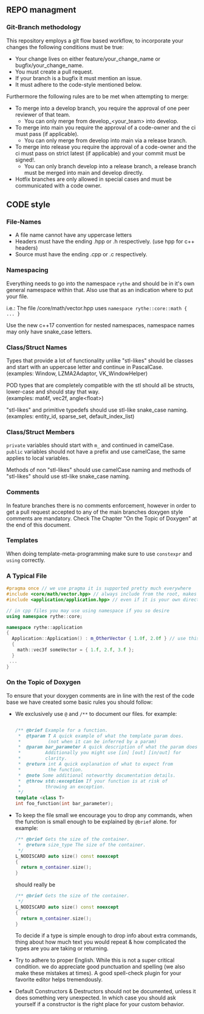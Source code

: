 ## REPO managment
### Git-Branch methodology
This repository employs a git flow based workflow, to incorporate your changes the following conditions must be true:
- Your change lives on either feature/your_change_name or bugfix/your_change_name.
- You must create a pull request.
- If your branch is a bugfix it must mention an issue.
- It must adhere to the code-style mentioned below.

Furthermore the following rules are to be met when attempting to merge:
- To merge into a develop branch, you require the approval of one peer reviewer of that team.
  - You can only merge from develop_<your_team> into develop.
- To merge into main you require the approval of a code-owner and the ci must pass (if applicable).
  - You can only merge from develop into main via a release branch.
- To merge into release you require the approval of a code-owner and the ci must pass on strict latest (if applicable) and your commit must be signed!.
  - You can only branch develop into a release branch, a release branch must be merged into main and develop directly.
- Hotfix branches are only allowed in special cases and must be communicated with a code owner.

## CODE style

### File-Names
- A file name cannot have any uppercase letters
- Headers must have the ending .hpp or .h respectively. (use hpp for c++ headers)
- Source must have the ending .cpp or .c respectively.


### Namespacing

Everything needs to go into the namespace `rythe` and should be in it's own general namespace within that. Also use that as an indication where to put your file.

i.e.: The file /core/math/vector.hpp uses
`namespace rythe::core::math { ... }`

Use the new c++17 convention for nested namespaces, namespace names may only have snake_case letters.

### Class/Struct Names

Types that provide a lot of functionality unlike "stl-likes" should be classes and start with an uppercase letter and continue in PascalCase.<br>
(examples: Window, LZMA2Adaptor, VK_WindowHelper)

POD types that are completely compatible with the stl should all be structs, lower-case and should stay that way.<br>
(examples: mat4f, vec2f, angle\<float\>)

"stl-likes" and primitive typedefs should use stl-like snake_case naming.<br>
(examples: entity_id, sparse_set, default_index_list)

### Class/Struct Members
`private` variables should start with `m_` and continued in camelCase.<br>
`public` variables should not have a prefix and use camelCase, the same applies to local variables.

Methods of non "stl-likes" should use camelCase naming and methods of "stl-likes" should use stl-like snake_case naming.

### Comments
In feature branches there is no comments enforcement, however in order to get a pull request accepted to any of the main branches doxygen style comments are mandatory. Check The Chapter "On the Topic of Doxygen" at the end of this document.


### Templates
When doing template-meta-programming make sure to use `constexpr` and `using` correctly.

### A Typical File
```cpp
#pragma once // we use pragma it is supported pretty much everywhere
#include <core/math/vector.hpp> // always include from the root, makes the file more readable
#include <application/application.hpp> // even if it is your own directory

// in cpp files you may use using namespace if you so desire
using namespace rythe::core;

namespace rythe::application 
{
  Application::Application() : m_OtherVector { 1.0f, 2.0f } // use this constructor syntax (it's faster)
  {
    math::vec3f someVector = { 1.f, 2.f, 3.f };
  }
 ...
}
```

### On the Topic of Doxygen
To ensure that your doxygen comments are in line with the rest of the code base we have created some basic rules you should follow:

- We exclusively use `@` and `/**` to document our files. for example:
  ```cpp

  /** @brief Example for a function.
   *  @tparam T A quick example of what the template param does.
   *          (not when it can be inferred by a param)
   *  @param bar_parameter A quick description of what the param does.
   *         Additionally you might use [in] [out] [in/out] for
   *         clarity.
   *  @return int A quick explanation of what to expect from
   *          the function.
   *  @note Some additional noteworthy documentation details.
   *  @throw std::exception If your function is at risk of
   *         throwing an exception.
   */
  template <class T>
  int foo_function(int bar_parameter);
  ```

- To keep the file small we encourage you to drop any commands, when the function is small enough to be explained by `@brief`
alone. for example:
  ```cpp
  /** @brief Gets the size of the container.
   *  @return size_type The size of the container.
   */
  L_NODISCARD auto size() const noexcept
  {
    return m_container.size();
  }
  ```
  should really be
  ```cpp
  /** @brief Gets the size of the container.
   */
  L_NODISCARD auto size() const noexcept
  {
    return m_container.size();
  }
  ```
  To decide if a type is simple enough to drop info about extra commands, thing about how much text you would repeat & how complicated the types are you are taking or returning.

- Try to adhere to proper English. While this is not a super critical condition. we do appreciate good punctuation and spelling (we also make these mistakes at times). A good spell-check plugin for your favorite editor helps tremendously.

- Default Constructors & Destructors should not be documented, unless it does something very unexpected. In which case you should ask yourself if a constructor is the right place for your custom behavior.
